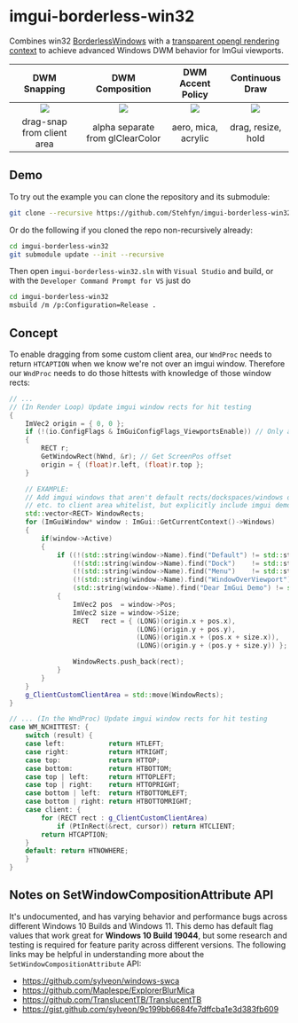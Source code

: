 # imgui-borderless-win32
Combines win32 [BorderlessWindows](https://github.com/melak47/BorderlessWindow) with a [transparent opengl rendering context](https://stackoverflow.com/questions/4052940/how-to-make-an-opengl-rendering-context-with-transparent-background) to achieve advanced Windows DWM behavior for ImGui viewports.

| DWM Snapping | DWM Composition | DWM Accent Policy | Continuous Draw |
| :---: | :---: | :---: | :---: |
| ![](res/dwm_drag_snap.gif)  | ![](res/dwm_composition_attributes.gif)  | ![](res/dwm_accent_policy.gif) | ![](res/continuous_draw.gif) |
| drag-snap from client area | alpha separate from glClearColor | aero, mica, acrylic | drag, resize, hold |

## Demo
To try out the example you can clone the repository and its submodule:
```bash
git clone --recursive https://github.com/Stehfyn/imgui-borderless-win32
```
Or do the following if you cloned the repo non-recursively already:
```bash
cd imgui-borderless-win32
git submodule update --init --recursive
```
Then open `imgui-borderless-win32.sln` with `Visual Studio` and build, or with the `Developer Command Prompt for VS` just do
```bash
cd imgui-borderless-win32
msbuild /m /p:Configuration=Release .
```
## Concept
To enable dragging from some custom client area, our `WndProc` needs to return `HTCAPTION` when we know we're not over an imgui window. Therefore our `WndProc` needs to do those hittests with knowledge of those window rects:
```cpp
// ...
// (In Render Loop) Update imgui window rects for hit testing
{
    ImVec2 origin = { 0, 0 };
    if (!(io.ConfigFlags & ImGuiConfigFlags_ViewportsEnable)) // Only apply offset if Multi-viewports are not enabled
    {
        RECT r;
        GetWindowRect(hWnd, &r); // Get ScreenPos offset
        origin = { (float)r.left, (float)r.top };
    }

    // EXAMPLE:
    // Add imgui windows that aren't default rects/dockspaces/windows over viewports,
    // etc. to client area whitelist, but explicitly include imgui demo
    std::vector<RECT> WindowRects;
    for (ImGuiWindow* window : ImGui::GetCurrentContext()->Windows)
    {
        if(window->Active)
        { 
            if ((!(std::string(window->Name).find("Default") != std::string::npos)  &&
                (!(std::string(window->Name).find("Dock")    != std::string::npos)) &&
                (!(std::string(window->Name).find("Menu")    != std::string::npos)) &&
                (!(std::string(window->Name).find("WindowOverViewport") != std::string::npos))) ||
                (std::string(window->Name).find("Dear ImGui Demo") != std::string::npos))
            {
                ImVec2 pos  = window->Pos;
                ImVec2 size = window->Size;
                RECT   rect = { (LONG)(origin.x + pos.x),
                                (LONG)(origin.y + pos.y),
                                (LONG)(origin.x + (pos.x + size.x)),
                                (LONG)(origin.y + (pos.y + size.y)) };

                WindowRects.push_back(rect);
            }
        }
    }
    g_ClientCustomClientArea = std::move(WindowRects);
}

// ... (In the WndProc) Update imgui window rects for hit testing
case WM_NCHITTEST: {
    switch (result) {
    case left:           return HTLEFT;
    case right:          return HTRIGHT;
    case top:            return HTTOP;
    case bottom:         return HTBOTTOM;
    case top | left:     return HTTOPLEFT;
    case top | right:    return HTTOPRIGHT;
    case bottom | left:  return HTBOTTOMLEFT;
    case bottom | right: return HTBOTTOMRIGHT;
    case client: {
        for (RECT rect : g_ClientCustomClientArea)
            if (PtInRect(&rect, cursor)) return HTCLIENT;
        return HTCAPTION;
    }
    default: return HTNOWHERE;
    }
}
```

## Notes on SetWindowCompositionAttribute API
It's undocumented, and has varying behavior and performance bugs across different Windows 10 Builds and Windows 11. This demo has default flag values that work great for **Windows 10 Build 19044**, but some research and testing is required for feature parity across different versions. The following links may be helpful in understanding more about the `SetWindowCompositionAttribute` API:

- https://github.com/sylveon/windows-swca
- https://github.com/Maplespe/ExplorerBlurMica
- https://github.com/TranslucentTB/TranslucentTB
- https://gist.github.com/sylveon/9c199bb6684fe7dffcba1e3d383fb609
